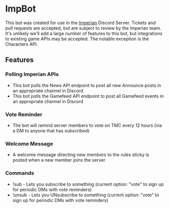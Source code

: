 # ImpBot

This bot was created for use in the [Imperian](https://www.imperian.com) Discord Server. Tickets and pull requests are accepted, but are subject to review by the Imperian team. It's unlikely we'll add a large number of features to this bot, but integrations to existing game APIs may be accepted. The notable exception is the Characters API.

## Features

### Polling Imperian APIs

 - This bot polls the News API endpoint to post all new Announce posts in an appropriate channel in Discord
 - This bot polls the Gamefeed API endpoint to post all Gamefeed events in an appropriate channel in Discord

### Vote Reminder
 - The bot will remind server members to vote on TMC every 12 hours (via a DM to anyone that has subscribed)

### Welcome Message

 - A welcome message directing new members to the rules sticky is posted when a new member joins the server

### Commands

 - !sub   - Lets you subscribe to something (current option: "vote" to sign up for periodic DMs with vote reminders)
 - !unsub - Lets you UNsubscribe to something (current option: "vote" to sign up for periodic DMs with vote reminders)

